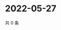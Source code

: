 # 2022-05-27

共 0 条

<!-- BEGIN WEIBO -->
<!-- 最后更新时间 Fri May 27 2022 05:16:08 GMT+0800 (China Standard Time) -->

<!-- END WEIBO -->
